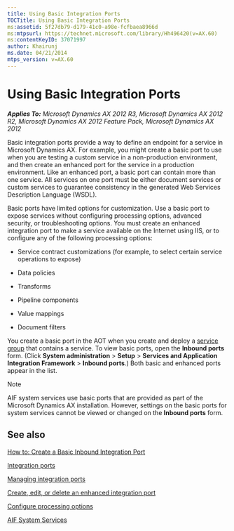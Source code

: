 ```yaml
---
title: Using Basic Integration Ports
TOCTitle: Using Basic Integration Ports
ms:assetid: 5f27db79-d179-41c0-a98e-fcfbaea8966d
ms:mtpsurl: https://technet.microsoft.com/library/Hh496420(v=AX.60)
ms:contentKeyID: 37071997
author: Khairunj
ms.date: 04/21/2014
mtps_version: v=AX.60
---
```


# Using Basic Integration Ports 


_**Applies To:** Microsoft Dynamics AX 2012 R3, Microsoft Dynamics AX 2012 R2, Microsoft Dynamics AX 2012 Feature Pack, Microsoft Dynamics AX 2012_

Basic integration ports provide a way to define an endpoint for a service in Microsoft Dynamics AX. For example, you might create a basic port to use when you are testing a custom service in a non-production environment, and then create an enhanced port for the service in a production environment. Like an enhanced port, a basic port can contain more than one service. All services on one port must be either document services or custom services to guarantee consistency in the generated Web Services Description Language (WSDL).

Basic ports have limited options for customization. Use a basic port to expose services without configuring processing options, advanced security, or troubleshooting options. You must create an enhanced integration port to make a service available on the Internet using IIS, or to configure any of the following processing options:

  - Service contract customizations (for example, to select certain service operations to expose)

  - Data policies

  - Transforms

  - Pipeline components

  - Value mappings

  - Document filters

You create a basic port in the AOT when you create and deploy a [service group](services-service-operations-and-service-groups.md) that contains a service. To view basic ports, open the **Inbound ports** form. (Click **System administration** \> **Setup** \> **Services and Application Integration Framework** \> **Inbound ports**.) Both basic and enhanced ports appear in the list.


> [!NOTE]
> <P>AIF system services use basic ports that are provided as part of the Microsoft Dynamics AX installation. However, settings on the basic ports for system services cannot be viewed or changed on the <STRONG>Inbound ports</STRONG> form.</P>



## See also

[How to: Create a Basic Inbound Integration Port](how-to-create-a-basic-inbound-integration-port.md)

[Integration ports](integration-ports.md)

[Managing integration ports](managing-integration-ports.md)

[Create, edit, or delete an enhanced integration port](create-edit-or-delete-an-enhanced-integration-port.md)

[Configure processing options](configure-processing-options.md)

[AIF System Services](aif-system-services.md)

  


